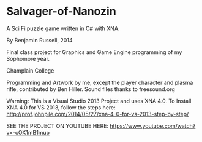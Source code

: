# Salvager-of-Nanozin
A Sci Fi puzzle game written in C# with XNA.

By Benjamin Russell, 2014

Final class project for Graphics and Game Engine programming of my Sophomore year.

Champlain College

Programming and Artwork by me, except the player character and plasma rifle, contributed by Ben Hiller.
Sound files thanks to freesound.org

Warning: This is a Visual Studio 2013 Project and uses XNA 4.0. To Install XNA 4.0 for VS 2013, follow the steps here: http://prof.johnpile.com/2014/05/27/xna-4-0-for-vs-2013-step-by-step/

SEE THE PROJECT ON YOUTUBE HERE: 
https://www.youtube.com/watch?v=-cOX1mB1muo

